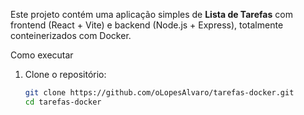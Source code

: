 Este projeto contém uma aplicação simples de **Lista de Tarefas** com frontend (React + Vite) e backend (Node.js + Express), totalmente conteinerizados com Docker.

Como executar

1. Clone o repositório:
   ```bash
   git clone https://github.com/oLopesAlvaro/tarefas-docker.git
   cd tarefas-docker
